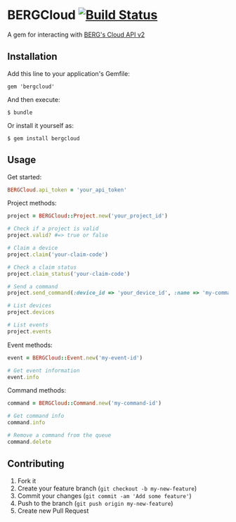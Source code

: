 # BERGCloud [![Build Status](https://travis-ci.org/alfo/bergcloud.svg)](https://travis-ci.org/alfo/bergcloud)

A gem for interacting with [BERG's Cloud API v2](http://bergcloud.com/devcenter/api/v2/cloud-v2)

## Installation

Add this line to your application's Gemfile:

    gem 'bergcloud'

And then execute:

    $ bundle

Or install it yourself as:

    $ gem install bergcloud

## Usage

Get started:

```ruby
BERGCloud.api_token = 'your_api_token'
```

Project methods:

```ruby
project = BERGCloud::Project.new('your_project_id')

# Check if a project is valid
project.valid? #=> true or false

# Claim a device
project.claim('your-claim-code')

# Check a claim status
project.claim_status('your-claim-code')

# Send a command
project.send_command(:device_id => 'your_device_id', :name => 'my-command', :payload => [1, 2, 3])

# List devices
project.devices

# List events
project.events
```

Event methods:

```ruby
event = BERGCloud::Event.new('my-event-id')

# Get event information
event.info
```

Command methods:

```ruby
command = BERGCloud::Command.new('my-command-id')

# Get command info
command.info

# Remove a command from the queue
command.delete
```

## Contributing

1. Fork it
2. Create your feature branch (`git checkout -b my-new-feature`)
3. Commit your changes (`git commit -am 'Add some feature'`)
4. Push to the branch (`git push origin my-new-feature`)
5. Create new Pull Request
